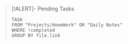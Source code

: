 > [!ALERT]- Pending Tasks
> ```dataview
> TASK
>FROM "Projects/HomeWork" OR "Daily Notes"
>WHERE !completed
>GROUP BY file.link
>```